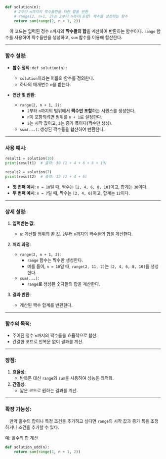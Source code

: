 ```python
def solution(n):
    # 2부터 n까지의 짝수들만을 더한 합을 반환
    # range(2, n+1, 2)는 2부터 n까지(포함) 짝수를 생성하는 함수
    return sum(range(2, n + 1, 2))
```

&emsp;이 코드는 입력된 정수 `n`까지의 **짝수들의 합**을 계산하여 반환하는 함수이다. `range` 함수를 사용하여 짝수들만을 생성하고, `sum` 함수를 이용해 합산한다.

---

### 함수 설명:

- **함수 정의**: `def solution(n):`
  - `solution`이라는 이름의 함수를 정의한다.
  - 하나의 매개변수 `n`을 받는다.

- **연산 및 반환**:
  - `range(2, n + 1, 2)`: 
    - `2`부터 `n`까지의 범위에서 **짝수만 포함**하는 시퀀스를 생성한다.
    - `n`이 포함되려면 범위를 `n + 1`로 설정한다.
    - `2`는 시작 값이고, `2`는 증가 폭이다(짝수만 생성).
  - `sum(...)`: 생성된 짝수들을 합산하여 반환한다.

---

### 사용 예시:

```python
result1 = solution(10)
print(result1)  # 출력: 30 (2 + 4 + 6 + 8 + 10)

result2 = solution(7)
print(result2)  # 출력: 12 (2 + 4 + 6)
```

- **첫 번째 예시**: `n = 10`일 때, 짝수는 `[2, 4, 6, 8, 10]`이고, 합계는 `30`이다.
- **두 번째 예시**: `n = 7`일 때, 짝수는 `[2, 4, 6]`이고, 합계는 `12`이다.

---

### 상세 설명:

1. **입력받는 값**:
   - `n`: 계산할 범위의 끝 값. `2`부터 `n`까지의 짝수들의 합을 계산한다.

2. **처리 과정**:
   - `range(2, n + 1, 2)`:
     - `range` 함수는 짝수만 생성한다.
     - 예를 들어, `n = 10`일 때, `range(2, 11, 2)`는 `[2, 4, 6, 8, 10]`을 생성한다.
   - `sum(...)`:
     - `range`로 생성된 숫자들의 합을 계산한다.

3. **결과 반환**:
   - 계산된 짝수 합계를 반환한다.

---

### 함수의 목적:

- 주어진 정수 `n`까지의 짝수들을 효율적으로 합산.
- 간결한 코드로 반복문 없이 결과를 계산.

---

### 장점:

1. **효율성**: 
   - 반복문 대신 `range`와 `sum`을 사용하여 성능을 최적화.
2. **간결성**: 
   - 짧은 코드로 원하는 결과를 계산.

---

### 확장 가능성:

&emsp;만약 홀수의 합이나 특정 조건을 추가하고 싶다면 `range`의 시작 값과 증가 폭을 조정하거나 조건을 추가할 수 있다.

예: 홀수의 합 계산
```python
def solution_odd(n):
    return sum(range(1, n + 1, 2))
```